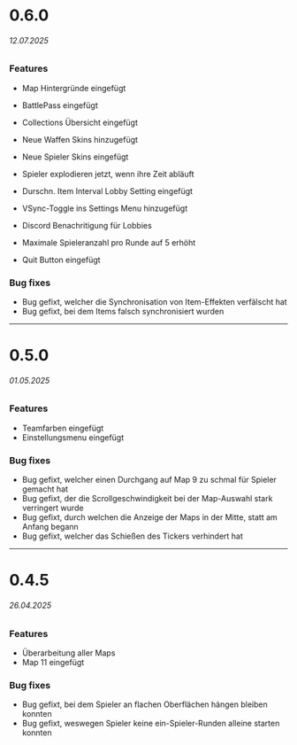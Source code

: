 # 0.6.0 
###### _12.07.2025_

### Features
- Map Hintergründe eingefügt 

- BattlePass eingefügt
- Collections Übersicht eingefügt
- Neue Waffen Skins hinzugefügt
- Neue Spieler Skins eingefügt

- Spieler explodieren jetzt, wenn ihre Zeit abläuft

- Durschn. Item Interval Lobby Setting eingefügt
- VSync-Toggle ins Settings Menu hinzugefügt 
- Discord Benachritigung für Lobbies
- Maximale Spieleranzahl pro Runde auf 5 erhöht
- Quit Button eingefügt


### Bug fixes
- Bug gefixt, welcher die Synchronisation von Item-Effekten verfälscht hat 
- Bug gefixt, bei dem Items falsch synchronisiert wurden


---

# 0.5.0 
###### _01.05.2025_


### Features
- Teamfarben eingefügt
- Einstellungsmenu eingefügt

### Bug fixes
- Bug gefixt, welcher einen Durchgang auf Map 9 zu schmal für Spieler gemacht hat
- Bug gefixt, der die Scrollgeschwindigkeit bei der Map-Auswahl stark verringert wurde
- Bug gefixt, durch welchen die Anzeige der Maps in der Mitte, statt am Anfang begann
- Bug gefixt, welcher das Schießen des Tickers verhindert hat


---

# 0.4.5 
###### _26.04.2025_


### Features
- Überarbeitung aller Maps
- Map 11 eingefügt


### Bug fixes
- Bug gefixt, bei dem Spieler an flachen Oberflächen hängen bleiben konnten
- Bug gefixt, weswegen Spieler keine ein-Spieler-Runden alleine starten konnten
